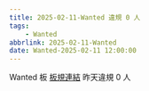 ```yaml
---
title: 2025-02-11-Wanted 違規 0 人
tags:
    - Wanted
abbrlink: 2025-02-11-Wanted
date: Wanted-2025-02-11 12:00:00
---
```

Wanted 板 [板規連結](https://www.ptt.cc/bbs/Wanted/M.1608829773.A.D3B.html)
昨天違規 0 人
